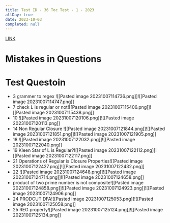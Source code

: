 ```yaml
---
title: Test ID - 36 Toc Test - 1 - 2023
allDay: true
date: 2023-10-03
completed: null
---
```

[LINK](https://uxkhzfstdjcborfuyyknhkhbyfnskrywvveioufkbjkupomnptjwvhbavkysuhi.vercel.app/solution.html?testId=62b1b55b45b9ff36f6109f0c&test_id=4)

# Mistakes in Questions

# Test Questoin
- 3 grammer to regex ![[Pasted image 20231007114736.png]]![[Pasted image 20231007114747.png]]
- 7 check L is regular or not![[Pasted image 20231007115406.png]]![[Pasted image 20231007115438.png]]
- 10 ![[Pasted image 20231007120106.png]]![[Pasted image 20231007120113.png]]
- 14 Non Regular Closure ![[Pasted image 20231007121844.png]]![[Pasted image 20231007121851.png]]![[Pasted image 20231007121905.png]]
- 18 ![[Pasted image 20231007122032.png]]![[Pasted image 20231007122040.png]]
- 19 Kleen Star of L is Regular?![[Pasted image 20231007122112.png]]![[Pasted image 20231007122117.png]]
- 21 Operations of Regular is Closure Properties![[Pasted image 20231007122427.png]]![[Pasted image 20231007122432.png]]
- 22 ![[Pasted image 20231007124648.png]]![[Pasted image 20231007124714.png]]![[Pasted image 20231007124658.png]]
- product of two prime number is not composite![[Pasted image 20231007124858.png]]![[Pasted image 20231007124923.png]]![[Pasted image 20231007124906.png]]
- 24 PRODCUT DFA![[Pasted image 20231007125053.png]]![[Pasted image 20231007125058.png]]
- 25 REG property![[Pasted image 20231007125124.png]]![[Pasted image 20231007125134.png]]